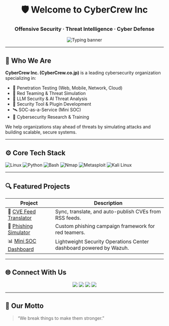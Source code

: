 <!-- README for CyberCrew Inc (Organization Profile) -->

<h1 align="center">🛡️ Welcome to CyberCrew Inc</h1>
<h3 align="center">Offensive Security · Threat Intelligence · Cyber Defense</h3>

<p align="center">
  <img src="https://readme-typing-svg.demolab.com?font=Fira+Code&size=22&pause=1000&center=true&vCenter=true&width=520&lines=We+Hunt+Threats.+We+Break+Barriers.;Red+Teaming+|+Pentesting+|+SecOps+Automation;Securing+Tomorrow%2C+Today." alt="Typing banner" />
</p>

---

## 🧠 Who We Are

**CyberCrew Inc. (CyberCrew.co.jp)** is a leading cybersecurity organization specializing in:  
- 🔐 Penetration Testing (Web, Mobile, Network, Cloud)  
- 🚨 Red Teaming & Threat Simulation  
- 🧪 LLM Security & AI Threat Analysis  
- 🧰 Security Tool & Plugin Development  
- 🛰 SOC-as-a-Service (Mini SOC)  
- 🧠 Cybersecurity Research & Training  

We help organizations stay ahead of threats by simulating attacks and building scalable, secure systems.

---

## ⚙️ Core Tech Stack

![Linux](https://img.shields.io/badge/Linux-000?style=for-the-badge&logo=linux&logoColor=white)
![Python](https://img.shields.io/badge/Python-14354C?style=for-the-badge&logo=python&logoColor=white)
![Bash](https://img.shields.io/badge/Bash-121011?style=for-the-badge&logo=gnubash)
![Nmap](https://img.shields.io/badge/Nmap-00425A?style=for-the-badge&logo=nmap&logoColor=white)
![Metasploit](https://img.shields.io/badge/Metasploit-232323?style=for-the-badge&logo=metasploit)
![Kali Linux](https://img.shields.io/badge/Kali_Linux-557C94?style=for-the-badge&logo=kalilinux&logoColor=white)

---

## 🔍 Featured Projects

| Project | Description |
|--------|-------------|
| 🔧 [CVE Feed Translator](https://github.com/CyberCrewInc/cve-feed-translator) | Sync, translate, and auto-publish CVEs from RSS feeds. |
| 🎣 [Phishing Simulator](https://github.com/CyberCrewInc/phishing-sim) | Custom phishing campaign framework for red teamers. |
| 📊 [Mini SOC Dashboard](https://github.com/CyberCrewInc/mini-soc) | Lightweight Security Operations Center dashboard powered by Wazuh. |

---

## 🌐 Connect With Us

<p align="center">
  <a href="https://CyberCrew.co.jp" target="_blank"><img src="https://img.shields.io/badge/Website-CyberCrew.co.jp-blue?style=for-the-badge&logo=firefox-browser" /></a>
  <a href="https://x.com/Cyber__Crew" target="_blank"><img src="https://img.shields.io/badge/X-(Twitter)-000?style=for-the-badge&logo=x&logoColor=white" /></a>
  <a href="https://linkedin.com/company/cybercrew-inc" target="_blank"><img src="https://img.shields.io/badge/LinkedIn-CyberCrew-blue?style=for-the-badge&logo=linkedin" /></a>
  <a href="https://github.com/CyberCrewInc" target="_blank"><img src="https://img.shields.io/badge/GitHub-CyberCrew-black?style=for-the-badge&logo=github" /></a>
</p>

---

## 💬 Our Motto

> “We break things to make them stronger.”

